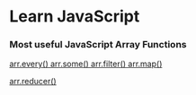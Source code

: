 # Learn JavaScript

### Most useful JavaScript Array Functions

[arr.every() arr.some() arr.filter() arr.map()](./most-useful-js-arr-fn-1.js)

[arr.reducer()](./most-useful-js-arr-fn-2.js)
